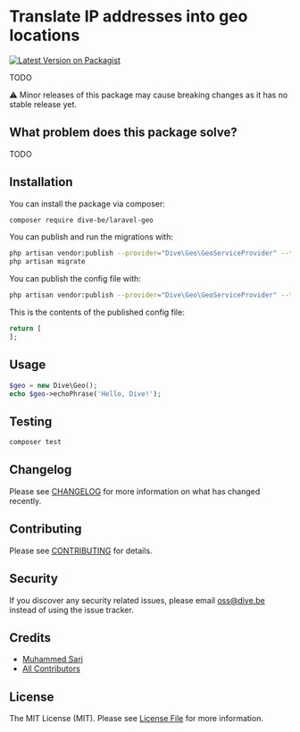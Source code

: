 # Translate IP addresses into geo locations

[![Latest Version on Packagist](https://img.shields.io/packagist/v/dive-be/laravel-geo.svg?style=flat-square)](https://packagist.org/packages/dive-be/laravel-geo)

TODO

⚠️ Minor releases of this package may cause breaking changes as it has no stable release yet.

## What problem does this package solve?

TODO

## Installation

You can install the package via composer:

```bash
composer require dive-be/laravel-geo
```

You can publish and run the migrations with:

```bash
php artisan vendor:publish --provider="Dive\Geo\GeoServiceProvider" --tag="migrations"
php artisan migrate
```

You can publish the config file with:
```bash
php artisan vendor:publish --provider="Dive\Geo\GeoServiceProvider" --tag="config"
```

This is the contents of the published config file:

```php
return [
];
```

## Usage

```php
$geo = new Dive\Geo();
echo $geo->echoPhrase('Hello, Dive!');
```

## Testing

```bash
composer test
```

## Changelog

Please see [CHANGELOG](CHANGELOG.md) for more information on what has changed recently.

## Contributing

Please see [CONTRIBUTING](CONTRIBUTING.md) for details.

## Security

If you discover any security related issues, please email oss@dive.be instead of using the issue tracker.

## Credits

- [Muhammed Sari](https://github.com/mabdullahsari)
- [All Contributors](../../contributors)

## License

The MIT License (MIT). Please see [License File](LICENSE.md) for more information.
